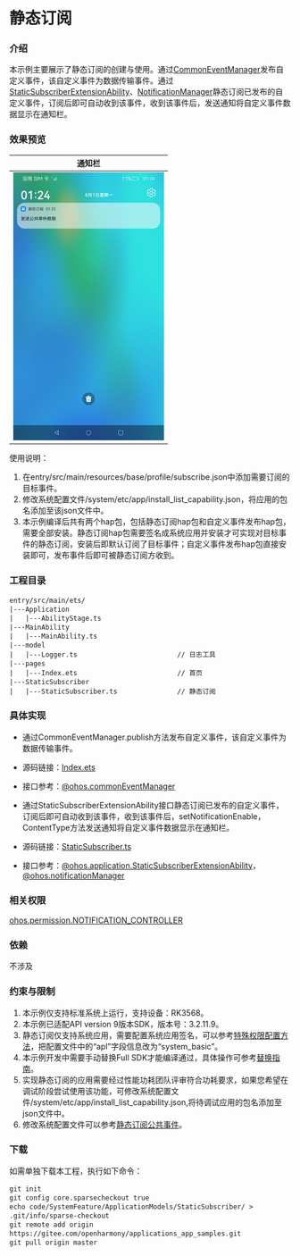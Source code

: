 #  静态订阅

### 介绍

本示例主要展示了静态订阅的创建与使用。通过[CommonEventManager](https://gitee.com/openharmony/docs/blob/master/zh-cn/application-dev/reference/apis/js-apis-commonEventManager.md)发布自定义事件，该自定义事件为数据传输事件。通过[StaticSubscriberExtensionAbility](https://gitee.com/openharmony/docs/blob/master/zh-cn/application-dev/reference/apis/js-apis-application-staticSubscriberExtensionAbility.md)、[NotificationManager](https://gitee.com/openharmony/docs/blob/master/zh-cn/application-dev/reference/apis/js-apis-notificationManager.md)静态订阅已发布的自定义事件，订阅后即可自动收到该事件，收到该事件后，发送通知将自定义事件数据显示在通知栏。

### 效果预览
|通知栏|
|-----|
|![iamge](screenshots/device/static.jpeg)|

使用说明：
1. 在entry/src/main/resources/base/profile/subscribe.json中添加需要订阅的目标事件。
2. 修改系统配置文件/system/etc/app/install_list_capability.json，将应用的包名添加至该json文件中。
3. 本示例编译后共有两个hap包，包括静态订阅hap包和自定义事件发布hap包，需要全部安装。静态订阅hap包需要签名成系统应用并安装才可实现对目标事件的静态订阅，安装后即默认订阅了目标事件；自定义事件发布hap包直接安装即可，发布事件后即可被静态订阅方收到。

### 工程目录
```
entry/src/main/ets/
|---Application
|   |---AbilityStage.ts                   
|---MainAbility
|   |---MainAbility.ts
|---model
|   |---Logger.ts                         // 日志工具
|---pages
|   |---Index.ets                         // 首页
|---StaticSubscriber
|   |---StaticSubscriber.ts               // 静态订阅
```
### 具体实现

* 通过CommonEventManager.publish方法发布自定义事件，该自定义事件为数据传输事件。
* 源码链接：[Index.ets](https://gitee.com/openharmony/applications_app_samples/blob/master/code/SystemFeature/ApplicationModels/StaticSubscriber/publish/src/main/ets/pages/Index.ets)
* 接口参考：[@ohos.commonEventManager](https://gitee.com/openharmony/docs/blob/master/zh-cn/application-dev/reference/apis/js-apis-commonEventManager.md)

* 通过StaticSubscriberExtensionAbility接口静态订阅已发布的自定义事件，订阅后即可自动收到该事件，收到该事件后，setNotificationEnable，ContentType方法发送通知将自定义事件数据显示在通知栏。
* 源码链接：[StaticSubscriber.ts](https://gitee.com/openharmony/applications_app_samples/blob/master/code/SystemFeature/ApplicationModels/StaticSubscriber/entry/src/main/ets/StaticSubscriber/StaticSubscriber.ts)
* 接口参考：[@ohos.application.StaticSubscriberExtensionAbility](https://gitee.com/openharmony/docs/blob/master/zh-cn/application-dev/reference/apis/js-apis-application-staticSubscriberExtensionAbility.md)，[@ohos.notificationManager](https://gitee.com/openharmony/docs/blob/master/zh-cn/application-dev/reference/apis/js-apis-notificationManager.md)

### 相关权限

[ohos.permission.NOTIFICATION_CONTROLLER](https://gitee.com/openharmony/docs/blob/master/zh-cn/application-dev/security/permission-list.md#ohospermissionnotification_controller)

### 依赖

不涉及

### 约束与限制

1. 本示例仅支持标准系统上运行，支持设备：RK3568。
2. 本示例已适配API version 9版本SDK，版本号：3.2.11.9。
3. 静态订阅仅支持系统应用，需要配置系统应用签名，可以参考[特殊权限配置方法](https://docs.openharmony.cn/pages/v3.2/zh-cn/application-dev/security/hapsigntool-overview.md/)，把配置文件中的“apl”字段信息改为“system_basic”。
4. 本示例开发中需要手动替换Full SDK才能编译通过，具体操作可参考[替换指南](https://docs.openharmony.cn/pages/v3.2/zh-cn/application-dev/quick-start/full-sdk-switch-guide.md/)。
5. 实现静态订阅的应用需要经过性能功耗团队评审符合功耗要求，如果您希望在调试阶段尝试使用该功能，可修改系统配置文件/system/etc/app/install_list_capability.json,将待调试应用的包名添加至json文件中。
6. 修改系统配置文件可以参考[静态订阅公共事件](https://gitee.com/openharmony/docs/blob/master/zh-cn/application-dev/application-models/common-event-static-subscription.md)。

### 下载

如需单独下载本工程，执行如下命令：
```
git init
git config core.sparsecheckout true
echo code/SystemFeature/ApplicationModels/StaticSubscriber/ > .git/info/sparse-checkout
git remote add origin https://gitee.com/openharmony/applications_app_samples.git
git pull origin master
```
